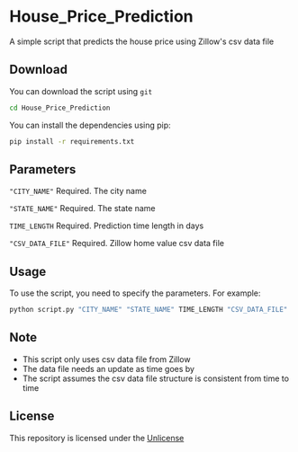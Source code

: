 # House_Price_Prediction

A simple script that predicts the house price using Zillow's csv data file

## Download

You can download the script using `git`
```bash
cd House_Price_Prediction
```
You can install the dependencies using pip:
```bash
pip install -r requirements.txt
```

## Parameters

`"CITY_NAME"` Required. The city name

`"STATE_NAME"` Required. The state name

`TIME_LENGTH` Required. Prediction time length in days

`"CSV_DATA_FILE"` Required. Zillow home value csv data file

## Usage
To use the script, you need to specify the parameters. For example:
```bash
python script.py "CITY_NAME" "STATE_NAME" TIME_LENGTH "CSV_DATA_FILE"
```

## Note
- This script only uses csv data file from Zillow
- The data file needs an update as time goes by
- The script assumes the csv data file structure is consistent from time to time

## License
This repository is licensed under the [Unlicense](LICENSE)
